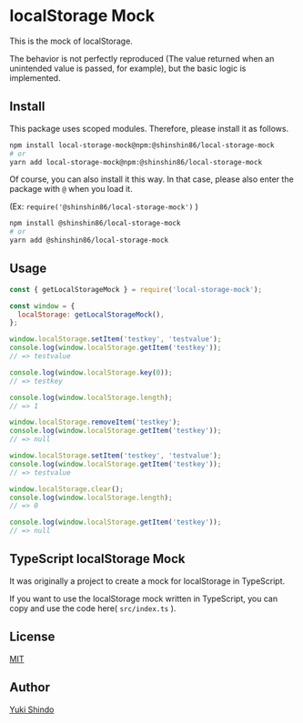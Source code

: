 # localStorage Mock

This is the mock of localStorage.

The behavior is not perfectly reproduced (The value returned when an unintended value is passed, for example), but the basic logic is implemented.

## Install

This package uses scoped modules.
Therefore, please install it as follows.

```sh
npm install local-storage-mock@npm:@shinshin86/local-storage-mock
# or
yarn add local-storage-mock@npm:@shinshin86/local-storage-mock
```

Of course, you can also install it this way.
In that case, please also enter the package with `@` when you load it.

(Ex: `require('@shinshin86/local-storage-mock')` )

```sh
npm install @shinshin86/local-storage-mock
# or
yarn add @shinshin86/local-storage-mock
```

## Usage

```javascript
const { getLocalStorageMock } = require('local-storage-mock');

const window = {
  localStorage: getLocalStorageMock(),
};

window.localStorage.setItem('testkey', 'testvalue');
console.log(window.localStorage.getItem('testkey'));
// => testvalue

console.log(window.localStorage.key(0));
// => testkey

console.log(window.localStorage.length);
// => 1

window.localStorage.removeItem('testkey');
console.log(window.localStorage.getItem('testkey'));
// => null

window.localStorage.setItem('testkey', 'testvalue');
console.log(window.localStorage.getItem('testkey'));
// => testvalue

window.localStorage.clear();
console.log(window.localStorage.length);
// => 0

console.log(window.localStorage.getItem('testkey'));
// => null
```

## TypeScript localStorage Mock

It was originally a project to create a mock for localStorage in TypeScript.

If you want to use the localStorage mock written in TypeScript, you can copy and use the code here( `src/index.ts` ).

## License

[MIT](https://github.com/shinshin86/local-storage-mock/blob/main/LICENSE)

## Author

[Yuki Shindo](https://shinshin86.com/)

